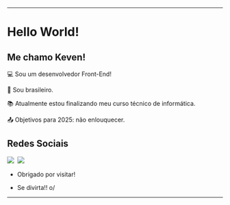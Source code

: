 ----------------------------------------------------------------------------

# Hello World!

 

## Me chamo Keven!

 

:computer: Sou um desenvolvedor Front-End!

:house_with_garden: Sou brasileiro.

:books: Atualmente estou finalizando meu curso técnico de informática.

:outbox_tray: Objetivos para 2025: não enlouquecer.

 

## Redes Sociais

<div> 
  <a href="https://www.linkedin.com/in/keven-figueiral-049a75269/" target="_blank"><img src="https://img.shields.io/badge/-LinkedIn-%230077B5?style=for-the-badge&logo=linkedin&logoColor=white" target="_blank"></a>
 <a href="https://steamcommunity.com/id/kevinicidius"><img src="https://img.shields.io/badge/Steam-000000?style=for-the-badge&logo=steam&logoColor=white" alt=""></a>
 <a href="https://discord.com/invite/idrispukke."><img src="https://img.shields.io/badge/Discord-5865F2?style=for-the-badge&logo=discord&logoColor=white"></a>
 <a href=""></a>
 <a href=""></a>
 <a href=""></a>
 <a href=""></a>
</div>

- Obrigado por visitar!

- Se divirta!! o/

----------------------------------------------------------------------------------
